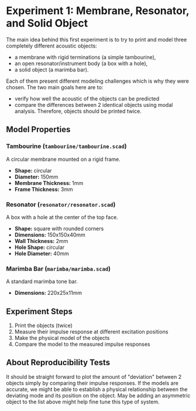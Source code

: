 # Experiment 1: Membrane, Resonator, and Solid Object

The main idea behind this first experiment is to try to print and model three
completely different acoustic objects: 
* a membrane with rigid terminations (a simple tambourine), 
* an open resonator/instrument body (a box with a hole),
* a solid object (a marimba bar). 

Each of them present different modeling challenges which is why they were 
chosen. The two main goals here are to:

* verify how well the acoustic of the objects can be predicted
* compare the differences between 2 identical objects using modal analysis.
Therefore, objects should be printed twice. 

## Model Properties

### Tambourine (`tambourine/tambourine.scad`)

A circular membrane mounted on a rigid frame.

* **Shape:** circular
* **Diameter:** 150mm
* **Membrane Thickness:** 1mm
* **Frame Thickness:** 3mm

### Resonator (`resonator/resonator.scad`)

A box with a hole at the center of the top face. 

* **Shape:** square with rounded corners
* **Dimensions:** 150x150x40mm
* **Wall Thickness:** 2mm
* **Hole Shape:** circular
* **Hole Diameter:** 40mm

### Marimba Bar (`marimba/marimba.scad`)

A standard marimba tone bar.

* **Dimensions:** 220x25x11mm

## Experiment Steps

1. Print the objects (twice)
2. Measure their impulse response at different excitation positions
3. Make the physical model of the objects
4. Compare the model to the measured impulse responses

## About Reproducibility Tests

It should be straight forward to plot the amount of "deviation" between 2 
objects simply by comparing their impulse responses. If the models are accurate,
we might be able to establish a physical relationship between the deviating 
mode and its position on the object. May be adding an asymmetric object to the
list above might help fine tune this type of system.
